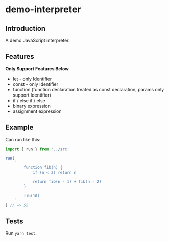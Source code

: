 # demo-interpreter

## Introduction

A demo JavaScript interpreter.

## Features

**Only Support Features Below**

- let - only Identifier
- const - only Identifier
- function (function declaration treated as const declaration, params only support Identifier)
- if / else if / else
- binary expression
- assignment expression

## Example

Can run like this:

```js
import { run } from '../src'

run(
    `
        function fib(n) {
            if (n < 2) return n 

            return fib(n - 1) + fib(n - 2)
        }

        fib(10)
    `
) // => 55
```

## Tests

Run `yarn test`.
